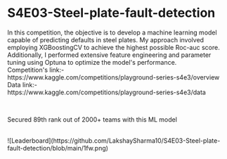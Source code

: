 # S4E03-Steel-plate-fault-detection
<p>In this competition, the objective is to develop a machine learning model capable of predicting defaults in steel plates. My approach involved employing XGBoostingCV to achieve the highest possible Roc-auc score. Additionally, I performed extensive feature engineering and parameter tuning using Optuna to optimize the model's performance.
<br>Competition's link:-
<br>https://www.kaggle.com/competitions/playground-series-s4e3/overview
<br>Data link:-
<br>https://www.kaggle.com/competitions/playground-series-s4e3/data</p>
<br>
<p>Secured 89th rank out of 2000+ teams with this ML model</p>
<br>
![Leaderboard](https://github.com/LakshaySharma10/S4E03-Steel-plate-fault-detection/blob/main/1fw.png)

